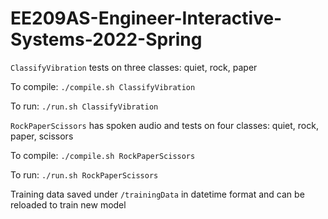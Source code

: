 # EE209AS-Engineer-Interactive-Systems-2022-Spring

`ClassifyVibration` tests on three classes: quiet, rock, paper

To compile: `./compile.sh ClassifyVibration`

To run: `./run.sh ClassifyVibration`


`RockPaperScissors` has spoken audio and tests on four classes: quiet, rock, paper, scissors

To compile: `./compile.sh RockPaperScissors`

To run: `./run.sh RockPaperScissors`


Training data saved under `/trainingData` in datetime format and can be reloaded to train new model